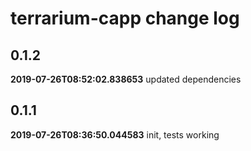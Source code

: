 # terrarium-capp change log
## 0.1.2
**2019-07-26T08:52:02.838653**
updated dependencies




## 0.1.1
**2019-07-26T08:36:50.044583**
init, tests working


